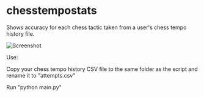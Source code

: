 # chesstempostats
Shows accuracy for each chess tactic taken from a user's chess tempo history file.

![Screenshot](https://i.imgur.com/pHMD0iZ.png)

Use:

Copy your chess tempo history CSV file to the same folder as the script and rename it to "attempts.csv"

Run "python main.py"
